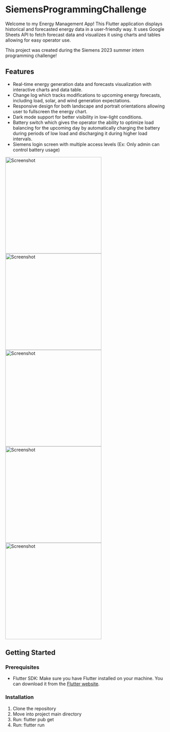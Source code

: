# SiemensProgrammingChallenge

Welcome to my Energy Management App! 
This Flutter application displays historical and forecasted energy data in a user-friendly way. 
It uses Google Sheets API to fetch forecast data and visualizes it using charts and tables allowing for easy operator use.

This project was created during the Siemens 2023 summer intern programming challenge!

## Features

- Real-time energy generation data and forecasts visualization with interactive charts and data table.
- Change log which tracks modifications to upcoming energy forecasts, including load, solar, and wind generation expectations.
- Responsive design for both landscape and portrait orientations allowing user to fullscreen the energy chart.
- Dark mode support for better visibility in low-light conditions.
- Battery switch which gives the operator the ability to optimize load balancing for the upcoming day by automatically charging the battery during periods of low load and discharging it during higher load intervals.
- Siemens login screen with multiple access levels (Ex: Only admin can control battery usage)

<img src="https://github.com/brendankariniemi/SiemensProgrammingChallenge/assets/138073658/e90dbfa6-080d-478c-a39b-b3f9015b6190" width="300" alt="Screenshot">
<img src="https://github.com/brendankariniemi/SiemensProgrammingChallenge/assets/138073658/e140dd92-98cf-41c5-a523-1f927f229482" width="300" alt="Screenshot">
<img src="https://github.com/brendankariniemi/SiemensProgrammingChallenge/assets/138073658/9375f96f-daad-47b7-9683-891ce75640b8" width="300" alt="Screenshot">
<img src="https://github.com/brendankariniemi/SiemensProgrammingChallenge/assets/138073658/64d7b80a-c01c-4230-be77-db10e881044a" width="300" alt="Screenshot">
<img src="https://github.com/brendankariniemi/SiemensProgrammingChallenge/assets/138073658/96e8bb87-4582-4352-811e-0217a5fb0a29" width="300" alt="Screenshot">


## Getting Started

### Prerequisites

- Flutter SDK: Make sure you have Flutter installed on your machine. You can download it from the [Flutter website](https://flutter.dev/docs/get-started/install).

### Installation

1. Clone the repository
2. Move into project main directory
3. Run: flutter pub get
4. Run: flutter run
